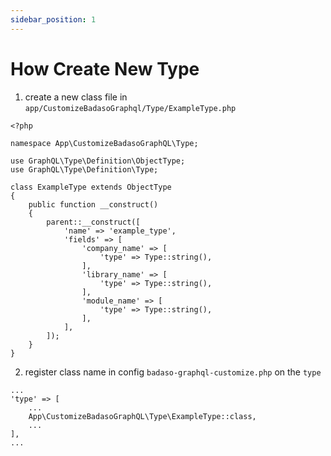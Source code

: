 ```yaml
---
sidebar_position: 1
---
```


# How Create New Type

1. create a new class file in `app/CustomizeBadasoGraphql/Type/ExampleType.php`
```
<?php

namespace App\CustomizeBadasoGraphQL\Type;

use GraphQL\Type\Definition\ObjectType;
use GraphQL\Type\Definition\Type;

class ExampleType extends ObjectType
{
    public function __construct()
    {
        parent::__construct([
            'name' => 'example_type',
            'fields' => [
                'company_name' => [
                    'type' => Type::string(),
                ],
                'library_name' => [
                    'type' => Type::string(),
                ],
                'module_name' => [
                    'type' => Type::string(),
                ],
            ],
        ]);
    }
}

```
2. register class name in config `badaso-graphql-customize.php` on the `type` 
```
...
'type' => [
    ...
    App\CustomizeBadasoGraphQL\Type\ExampleType::class,
    ...
],
...
```